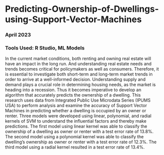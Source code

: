 # Predicting-Ownership-of-Dwellings-using-Support-Vector-Machines
### April 2023
### Tools Used: R Studio, ML Models

In the current market conditions, both renting and owning real estate will have an impact in the long run. And understanding real estate needs and trends becomes critical for policymakers as well as consumers. Therefore, it is essential to investigate both short-term and long-term market trends in order to arrive at a well-informed decision. Understanding supply and demand plays a crucial role in determining housing needs, as the market is heading into a recession. Thus it becomes imperative to develop an algorithm that accurately predicts the ownership of a dwelling. This research uses data from Integrated Public Use Microdata Series (IPUMS USA) to perform analysis and examine the accuracy of Support Vector Machines in predicting whether a dwelling is occupied by an owner or renter. Three models were developed using linear, polynomial, and radial kernels of SVM to understand the influential factors and thereby make predictions. The first model using linear kernel was able to classify the ownership of a dwelling as owner or renter with a test error rate of 13.8%. The second model using a polynomial kernel was able to classify the dwelling’s ownership as owner or renter with a test error rate of 12.3%. The third model using a radial kernel resulted in a test error rate of 13.4%.
